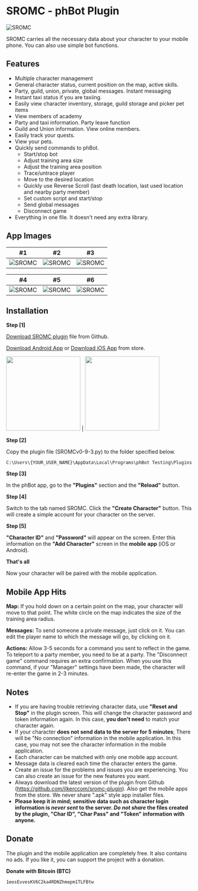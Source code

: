 # SROMC - phBot Plugin

![SROMC](https://i.ibb.co/whJr5wD/banner.png)

SROMC carries all the necessary data about your character to your mobile phone. You can also use simple bot functions.

## Features

- Multiple character management
- General character status, current position on the map, active skills.
- Party, guild, union, private, global messages. Instant messaging
- Instant taxi status if you are taxiing.
- Easily view character inventory, storage, guild storage and picker pet items
- View members of academy
- Party and taxi information. Party leave function
- Guild and Union information. View online members.
- Easily track your quests.
- View your pets.
- Quickly send commands to phBot.
  - Start/stop bot
  - Adjust training area size
  - Adjust the training area position
  - Trace/untrace player
  - Move to the desired location
  - Quickly use Reverse Scroll (last death location, last used location and nearby party member)
  - Set custom script and start/stop
  - Send global messages
  - Disconnect game
- Everything in one file. It doesn't need any extra library.


## App Images

#1 | #2 | #3
--- | --- | --- 
![SROMC](https://i.ibb.co/bRfwtqs/1.png) | ![SROMC](https://i.ibb.co/vwnBvBL/2.png) | ![SROMC](https://i.ibb.co/tMHPs6j/3.png)

#4 | #5 | #6
--- | --- | --- 
![SROMC](https://i.ibb.co/2nnXLh2/4.png) | ![SROMC](https://i.ibb.co/jLGDvny/5.png) | ![SROMC](https://i.ibb.co/xfN35rb/6.png)

## Installation

**Step [1]**

[Download SROMC plugin](https://github.com/ilkerccom/sromc-plugin) file from Github.

[Download Android App](https://play.google.com/store/apps/details?id=com.sromc) or [Download iOS App](https://apps.apple.com/tr/app/sromc/id1608640199) from store.


<a href="https://play.google.com/store/apps/details?id=com.sromc"><img src="https://upload.wikimedia.org/wikipedia/commons/thumb/7/78/Google_Play_Store_badge_EN.svg/2560px-Google_Play_Store_badge_EN.svg.png" width="200"/></a> | <a href="https://apps.apple.com/tr/app/sromc/id1608640199"><img src="https://upload.wikimedia.org/wikipedia/commons/thumb/3/3c/Download_on_the_App_Store_Badge.svg/2560px-Download_on_the_App_Store_Badge.svg.png" width="200"/></a>

**Step [2]**

Copy the plugin file (SROMCv0-9-3.py) to the folder specified below.

``` C:\Users\{YOUR_USER_NAME}\AppData\Local\Programs\phBot Testing\Plugins ```

**Step [3]**

In the phBot app, go to the **"Plugins"** section and the **"Reload"** button.

**Step [4]**

Switch to the tab named SROMC. Click the **"Create Character"** button. This will create a simple account for your character on the server.

**Step [5]**

**"Character ID"** and **"Password"** will appear on the screen. Enter this information on the **"Add Character"** screen in the **mobile app** (iOS or Android).

**That's all**

Now your character will be paired with the mobile application.

## Mobile App Hits

**Map:** If you hold down on a certain point on the map, your character will move to that point. The white circle on the map indicates the size of the training area radius.

**Messages:** To send someone a private message, just click on it. You can edit the player name to which the message will go, by clicking on it.

**Actions:** Allow 3-5 seconds for a command you sent to reflect in the game. To teleport to a party member, you need to be at a party. The "Disconnect game" command requires an extra confirmation. When you use this command, if your "Manager" settings have been made, the character will re-enter the game in 2-3 minutes.


## Notes

- If you are having trouble retrieving character data, use **"Reset and Stop"** in the plugin screen. This will change the character password and token information again. In this case, **you don't need** to match your character again.
- If your character **does not send data to the server for 5 minutes**; There will be "No connection" information in the mobile application. In this case, you may not see the character information in the mobile application.
- Each character can be matched with only one mobile app account.
- Message data is cleared each time the character enters the game.
- Create an issue for the problems and issues you are experiencing. You can also create an issue for the new features you want.
- Always download the latest version of the plugin from Github (https://github.com/ilkerccom/sromc-plugin). Also get the mobile apps from the store. We never share ".apk" style app installer files.
- **Please keep it in mind; sensitive data such as character login information is _never sent_ to the server. _Do not share_ the files created by the plugin, "Char ID", "Char Pass" and "Token" information with anyone.**

## Donate

The plugin and the mobile application are completely free. It also contains no ads. If you like it, you can support the project with a donation.

**Donate with Bitcoin (BTC)**

    1eosEvvesKV6C2ka4RDNZhmepm1TLFBtw
